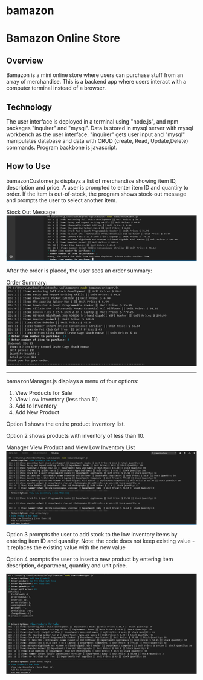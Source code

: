 # bamazon
Bamazon Online Store
====================
Overview
-----------------------------------------------------------------
Bamazon is a mini online store where users can purchase stuff from an array of merchandise. This is a backend app where users interact with a computer terminal instead of a browser.

Technology
-----------------------------------------------------------------
The user interface is deployed in a terminal using "node.js", and npm packages "inquirer" and "mysql". Data is stored in mysql server with mysql workbench as the user interface. "inquirer" gets user input and "mysql" manipulates database and data with CRUD (create, Read, Update,Delete) commands. Program backbone is javascript.

How to Use
-----------------------------------------------------------------
bamazonCustomer.js displays a list of merchandise showing item ID, description and price. A user is prompted to enter item ID and quantiry to order. If the item is out-of-stock, the program shows stock-out message and prompts the user to select another item.

Stock Out Message:
![stock out](screenshots/stockout.png "stock out")

After the order is placed, the user sees an order summary:

Order Summary:
![order summary](screenshots/orderSummary.png "order")

-----------------------------------------------------------------
bamazonManager.js displays a menu of four options:
1. View Products for Sale
2. View Low Inventory (less than 11)
3. Add to Inventory
4. Add New Product

Option 1 shows the entire product inventory list.

Option 2 shows products with inventory of less than 10. 

Manager View Product and View Low Inventory List
![view products & low inventory](screenshots/manager_1.png "products")

Option 3 prompts the user to add stock to the low inventory items by entering item ID and quantity.
Note: the code does not keep existing value - it replaces the existing value with the new value

Option 4 prompts the user to insert a new product by entering item description, department, quantiry and unit price.

![add products & view updated product list](screenshots/manager_2.png "products")